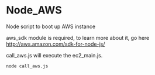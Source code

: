 Node_AWS
========

Node script to boot up AWS instance

aws_sdk module is required, to learn more about it, go here
http://aws.amazon.com/sdk-for-node-js/

call_aws.js will execute the ec2_main.js.

`node call_aws.js`
